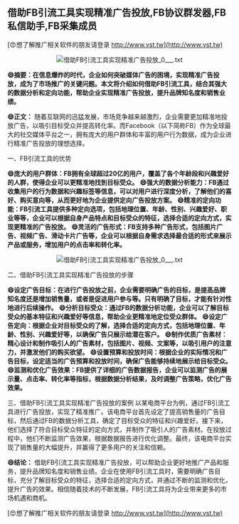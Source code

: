 ## **借助FB引流工具实现精准广告投放,FB协议群发器,FB私信助手,FB采集成员**

[😍想了解推广相关软件的朋友请登录 http://www.vst.tw](http://www.vst.tw)

 <center><img src="https://vst.tw/MP4/tuiguang/png/8.png" alt="借助FB引流工具实现精准广告投放_0___.txt"></center>

**😄摘要：在信息爆炸的时代，企业如何突破媒体广告的困境，实现精准广告投放，成为了市场推广的关键问题。本文将介绍如何借助FB引流工具，结合其强大的数据分析和定向功能，帮助企业实现精准广告投放，提升品牌知名度和销售业绩。**

**😄正文：**
随着互联网的迅猛发展，市场竞争越来越激烈，企业需要更加精准地投放广告，以吸引目标受众并提高转化率。而Facebook（以下简称FB）作为全球最大的社交媒体平台之一，拥有庞大的用户群体和丰富的用户行为数据，成为企业进行精准广告投放的理想选择。

一、FB引流工具的优势

**😄庞大的用户群体：FB拥有全球超过20亿的用户，覆盖了各个年龄段和兴趣爱好的人群，使得企业可以更精准地找到目标受众。**
**😄强大的数据分析能力：FB通过收集用户的行为数据和兴趣标签等信息，可以对用户进行深度分析，了解他们的喜好、购买意向等，从而更好地为企业提供定向广告投放方案。**
**😄精准的定向功能：FB引流工具提供多种定向选项，包括地理位置、年龄、性别、兴趣爱好、职业等等，企业可以根据自身产品特点和目标受众的特征，选择合适的定向方式，实现更精准的广告投放。**
**😄灵活的广告形式：FB支持多种广告形式，包括图片广告、视频广告、滑动卡片广告等，企业可以根据自身需求选择最合适的形式来展示产品或服务，增加用户的点击率和转化率。**

 <center><img src="https://vst.tw/MP4/tuiguang/png/5.png" alt="借助FB引流工具实现精准广告投放_0___.txt"></center>

二、借助FB引流工具实现精准广告投放的步骤

**😄设定广告目标：在进行广告投放之前，企业需要明确广告的目标，是提高品牌知名度还是增加销售量，或者是促进用户参与等。只有明确了目标，才能有针对性地进行后续操作。**
**😄分析目标受众：通过FB的数据分析功能，企业可以了解目标受众的基本特征和兴趣爱好等信息，帮助企业更精准地定位受众群体。**
**😄设定广告定向：根据企业对目标受众的了解，选择合适的定向方式，包括地理位置、年龄、性别、兴趣爱好等，以确保广告只展示给潜在客户。**
**😄制作优质广告素材：精心设计和制作吸引人的广告素材，包括图片、视频、文案等，以吸引用户的注意力，并激发他们的购买欲望。**
**😄设置预算和投放时间：根据企业的实际情况和广告目标，设定适当的广告预算和投放时间，确保广告能够持续地展示给目标受众。**
**😄监测和优化广告效果：FB提供了详细的广告数据报告，企业可以监测广告的展示量、点击率、转化率等指标，根据数据分析结果，及时调整广告策略，优化广告效果。**

三、借助FB引流工具实现精准广告投放的案例
以某电商平台为例，通过FB引流工具进行广告投放，实现了精准推广。该电商平台首先设定了提高销售量的广告目标，然后通过FB的数据分析工具，确定了目标受众的特征和兴趣爱好。接下来，他们选择了符合目标受众特征的定向方式，并制作了吸引人的广告素材。在投放过程中，他们不断监测广告效果，根据数据报告进行优化调整。最终，该电商平台实现了销售量的大幅提升，并赢得了更多用户的关注和信赖。

**😄结论：**
借助FB引流工具实现精准广告投放，可以帮助企业更好地推广产品和服务，提升品牌知名度和销售业绩。企业在使用FB引流工具时，需要明确广告目标，充分了解目标受众的特征，选择合适的定向方式，并通过不断的监测和优化，提升广告的效果。相信随着技术的不断发展，FB引流工具将为企业带来更多的市场机遇和商机。

[😍想了解推广相关软件的朋友请登录 http://www.vst.tw](http://www.vst.tw)



